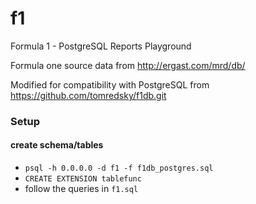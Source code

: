 # f1
Formula 1 - PostgreSQL Reports Playground

Formula one source data from http://ergast.com/mrd/db/

Modified for compatibility with PostgreSQL from https://github.com/tomredsky/f1db.git

### Setup

####  create schema/tables
* `psql -h 0.0.0.0 -d f1 -f f1db_postgres.sql`
* `CREATE EXTENSION tablefunc`
* follow the queries in `f1.sql`
